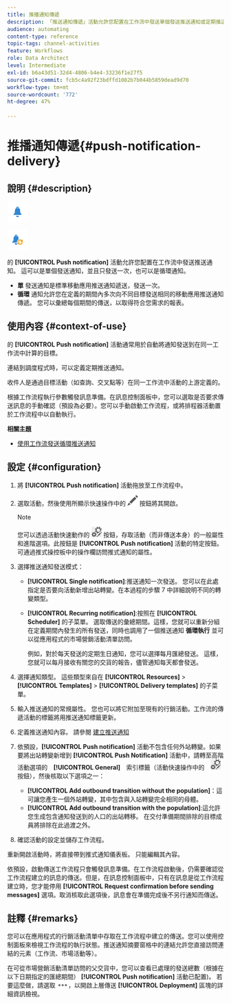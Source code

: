 ```yaml
---
title: 推播通知傳遞
description: 「推送通知傳遞」活動允許您配置在工作流中發送單個發送推送通知或定期推送通知。
audience: automating
content-type: reference
topic-tags: channel-activities
feature: Workflows
role: Data Architect
level: Intermediate
exl-id: b6a43d51-32d4-4806-b4e4-33236f1e27f5
source-git-commit: fcb5c4a92f23bdffd1082b7b044b5859dead9d70
workflow-type: tm+mt
source-wordcount: '772'
ht-degree: 47%

---
```


# 推播通知傳遞{#push-notification-delivery}

## 說明 {#description}

![](assets/push.png)

![](assets/recurrentpush.png)

的 **[!UICONTROL Push notification]** 活動允許您配置在工作流中發送推送通知。 這可以是單個發送通知，並且只發送一次，也可以是循環通知。

* **單** 發送通知是標準移動應用推送通知遞送，發送一次。
* **循環** 通知允許您在定義的期間內多次向不同目標發送相同的移動應用推送通知傳遞。 您可以彙總每個期間的傳送，以取得符合您需求的報表。

## 使用內容 {#context-of-use}

的 **[!UICONTROL Push notification]** 活動通常用於自動將通知發送到在同一工作流中計算的目標。

連結到調度程式時，可以定義定期推送通知。

收件人是通過目標活動（如查詢、交叉點等）在同一工作流中活動的上游定義的。

根據工作流程執行參數觸發訊息準備。在訊息控制面板中，您可以選取是否要求傳送訊息的手動確認（預設為必要）。您可以手動啟動工作流程，或將排程器活動置於工作流程中以自動執行。

**相關主題**

* [使用工作流發送循環推送通知](../../automating/using/recurring-push-notifications.md)

## 設定 {#configuration}

1. 將 **[!UICONTROL Push notification]** 活動拖放至工作流程中。
1. 選取活動，然後使用所顯示快速操作中的 ![](assets/edit_darkgrey-24px.png) 按鈕將其開啟。

   >[!NOTE]
   >
   >您可以透過活動快速動作的 ![](assets/dlv_activity_params-24px.png) 按鈕，存取活動（而非傳送本身）的一般屬性和進階選項。此按鈕是 **[!UICONTROL Push notification]** 活動的特定按鈕。可通過推式操控板中的操作欄訪問推式通知的屬性。

1. 選擇推送通知發送模式：

   * **[!UICONTROL Single notification]**:推送通知一次發送。 您可以在此處指定是否要向活動新增出站轉變。在本過程的步驟 7 中詳細說明不同的轉變類型。
   * **[!UICONTROL Recurring notification]**:按照在 **[!UICONTROL Scheduler]** 的子菜單。 選取傳送的彙總期間。這樣，您就可以重新分組在定義期間內發生的所有發送，同時也調用了一個推送通知 **循環執行** 並可以從應用程式的市場營銷活動清單訪問。

      例如，對於每天發送的定期生日通知，您可以選擇每月匯總發送。 這樣，您就可以每月接收有關您的交貨的報告，儘管通知每天都會發送。

1. 選擇通知類型。 這些類型來自在 **[!UICONTROL Resources]** > **[!UICONTROL Templates]** > **[!UICONTROL Delivery templates]** 的子菜單。
1. 輸入推送通知的常規屬性。 您也可以將它附加至現有的行銷活動。工作流的傳遞活動的標籤將用推送通知標籤更新。
1. 定義推送通知內容。 請參閱 [建立推送通知](../../channels/using/preparing-and-sending-a-push-notification.md)
1. 依預設，**[!UICONTROL Push notification]** 活動不包含任何外站轉變。如果要將出站轉變新增到 **[!UICONTROL Push Notification]** 活動中，請轉至高階活動選項的　**[!UICONTROL General]**　索引標籤（活動快速操作中的　![](assets/dlv_activity_params-24px.png)　按鈕），然後核取以下選項之一：

   * **[!UICONTROL Add outbound transition without the population]**：這可讓您產生一個外站轉變，其中包含與入站轉變完全相同的母體。
   * **[!UICONTROL Add outbound transition with the population]**:這允許您生成包含通知發送到的人口的出站轉移。 在交付準備期間排除的目標成員將排除在此過渡之外。

1. 確認活動的設定並儲存工作流程。

重新開啟活動時，將直接帶到推式通知儀表板。 只能編輯其內容。

依預設，啟動傳送工作流程只會觸發訊息準備。在工作流程啟動後，仍需要確認從工作流程建立的訊息的傳送。但是，在訊息控制面板中，只有在訊息是從工作流程建立時，您才能停用 **[!UICONTROL Request confirmation before sending messages]** 選項。取消核取此選項後，訊息會在準備完成後不另行通知而傳送。

## 註釋 {#remarks}

您可以在應用程式的行銷活動清單中存取在工作流程中建立的傳送。您可以使用控制面板來檢視工作流程的執行狀態。推送通知摘要窗格中的連結允許您直接訪問連結的元素（工作流、市場活動等）。

在可從市場營銷活動清單訪問的父交貨中，您可以查看已處理的發送總數（根據在以下日期指定的匯總期間） **[!UICONTROL Push notification]** 活動已配置)。 若要這麼做，請選取 ![](assets/wkf_dlv_detail_button.png)，以開啟上層傳送 **[!UICONTROL Deployment]** 區塊的詳細資訊檢視。

